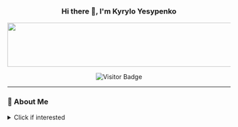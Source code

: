 
<div align="center">
  


  
### Hi there 👋, I'm Kyrylo Yesypenko 
<img src="https://media.giphy.com/media/v1.Y2lkPWVjZjA1ZTQ3NHhoOXh6YnA0ZjM5ODNwdG5zOHM1N3lzaGNndmQ3MXRwZHBqN2w1YyZlcD12MV9naWZzX3JlbGF0ZWQmY3Q9Zw/MNprNJEYONFQI/giphy.gif" height="100" width="1000">

![Visitor Badge](https://komarev.com/ghpvc/?username=KirYes&style=flat-square)

</div>

---
### 🚀 About Me 
 <details>
  <summary> Click if interested</summary>
<br>
  
 I'm a third-year Software Engineering student at **Politechnika Opolska** (Poland), originally from **Ukraine 🇺🇦**, passionate about building software and exploring new technologies.

<br>

- 💬 Ask me about anything you want
- 📫 How to reach me: kyrylo.yesypenko@student.po.edu.pl
- 😄 Pronouns: He/Him
- ⚡ Fun fact: I use Arch Linux btw 😄

---

### 🛠️ Languages I've Worked With
![C](https://img.shields.io/badge/C-00599C?style=flat&logo=c&logoColor=white)
![C++](https://img.shields.io/badge/C++-00599C?style=flat&logo=c%2B%2B&logoColor=white)
![C#](https://img.shields.io/badge/C%23-239120?style=flat&logo=sharp&logoColor=white)
![JavaScript](https://img.shields.io/badge/JavaScript-F7DF1E?style=flat&logo=javascript&logoColor=black)
![PHP](https://img.shields.io/badge/PHP-777BB4?style=flat&logo=php&logoColor=white)
![Rust](https://img.shields.io/badge/Rust-000000?style=flat&logo=rust&logoColor=white)
![Assembly](https://img.shields.io/badge/Assembly-6E4C13?style=flat&logo=gnu-assembler&logoColor=white)

---

### 🗃️ Databases
![MySQL](https://img.shields.io/badge/MySQL-4479A1?style=flat&logo=mysql&logoColor=white)
![Oracle](https://img.shields.io/badge/Oracle-F80000?style=flat&logo=oracle&logoColor=white)
![Microsoft SQL Server](https://img.shields.io/badge/MS_SQL_Server-CC2927?style=flat&logo=microsoft-sql-server&logoColor=white)

---

### 🧰 Tools & Editors
![Visual Studio](https://img.shields.io/badge/Visual_Studio-5C2D91?style=flat&logo=visual-studio&logoColor=white)
![VS Code](https://img.shields.io/badge/VS_Code-007ACC?style=flat&logo=visual-studio-code&logoColor=white)
![MATLAB](https://img.shields.io/badge/MATLAB-0076A8?style=flat&logo=mathworks&logoColor=white)
![Neovim](https://img.shields.io/badge/Neovim-57A143?style=flat&logo=neovim&logoColor=white)
![AutoCAD](https://img.shields.io/badge/AutoCAD-E00000?style=flat&logo=autodesk&logoColor=white)
![Blender](https://img.shields.io/badge/Blender-F5792A?style=flat&logo=blender&logoColor=white)
![CorelDRAW](https://img.shields.io/badge/CorelDRAW-46B12C?style=flat&logo=coreldraw&logoColor=white)
![Arch Linux](https://img.shields.io/badge/Arch_Linux-1793D1?style=flat&logo=arch-linux&logoColor=white)
![Cisco](https://img.shields.io/badge/Cisco-1BA0D7?style=flat&logo=cisco&logoColor=white)

---

### 🌐 Web Technologies
![HTML5](https://img.shields.io/badge/HTML5-E34F26?style=flat&logo=html5&logoColor=white)
![CSS3](https://img.shields.io/badge/CSS3-1572B6?style=flat&logo=css&logoColor=white)

---

### 🔗 Connect with Me
[![LinkedIn](https://img.shields.io/badge/LinkedIn-KyryloYesypenko-blue?style=flat&logo=linkedin)](https://linkedin.com/in/kiryes)

---

### 📊 GitHub Stats
<img src="https://github-readme-stats.vercel.app/api?username=KirYes&show_icons=true&bg_color=00000000&hide_border=true&theme=tokyonight" width="300" />&nbsp;&nbsp;
<img src="https://github-readme-stats.vercel.app/api/top-langs/?username=KirYes&bg_color=00000000&layout=compact&hide_border=true&theme=tokyonight" width="300" />&nbsp;&nbsp;
<img src="https://github-readme-streak-stats.herokuapp.com/?user=KirYes&theme=tokyonight&background=00000000&layout=compact&hide_border=true" width="300" />




---

### 🏆 GitHub Trophies
[![trophy](https://github-profile-trophy.vercel.app/?username=KirYes&theme=tokyonight&no-frame=true&no-bg=true&row=1&column=9)](https://github.com/ryo-ma/github-profile-trophy)



---



### 📂 Featured Projects

🔹 [**FirstWebsite**](https://github.com/KirYes/FirstWebsite): My first ever website  
🔹 [**ComplexNumbersCalculatorQt**](https://github.com/KirYes/ComplexNumbersCalculatorQt): GUI calculator using Qt (C++)  
🔹 [**AnimalMatchingGameMAUI**](https://github.com/KirYes/AnimalMatchingGameMAUI): Game in C# using MAUI  
🔹 [**StudentNotesAppWPF**](https://github.com/KirYes/StudentNotesAppWPF): Notes app in C# with WPF  
🔹 [**WebsiteASP.NET-Core**](https://github.com/KirYes/WebsiteASP.NET-Core): .NET Core app with ChatGPT API, EF, and multiplayer 3D game


---

### 🔭 Currently Working On
- 🔍 Finding an internship, practice, or job to gain real-world experience
- 📖 Reading: *The Rust Programming Language*
- 🧠 Learning: Rust, mastering C/C++, and starting with JavaScript/TypeScript
- 🛠 Building: [Coming soon!]


</details>
